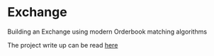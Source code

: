# Exchange
Building an Exchange using modern Orderbook matching algorithms

The project write up can be read [here](https://github.com/Soham-Deshpande/Exchange/blob/main/Documentation/exchange_doc.pdf)
